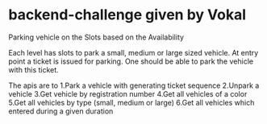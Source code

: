 # backend-challenge given by Vokal

Parking vehicle on the Slots based on the Availability

Each level has slots to park a small, medium or large sized vehicle. At entry point a ticket is issued for parking. 
One should be able to park the vehicle with this ticket. 

The apis are to
1.Park a vehicle with generating ticket sequence 
2.Unpark a vehicle
3.Get vehicle by registration number
4.Get all vehicles of a color
5.Get all vehicles by type (small, medium or large)
6.Get all vehicles which entered during a given duration
